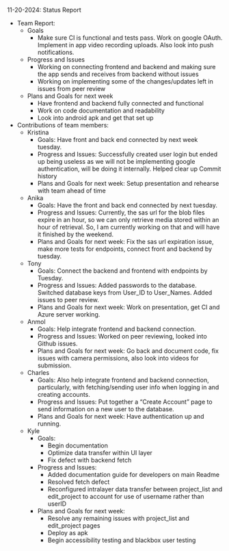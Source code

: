 11-20-2024: Status Report
- Team Report:
  - Goals
    - Make sure CI is functional and tests pass. Work on google OAuth. Implement in app video recording uploads. Also look into push notifications.
  - Progress and Issues
    - Working on connecting frontend and backend and making sure the app sends and receives from backend without issues
    - Working on implementing some of the changes/updates left in issues from peer review
  - Plans and Goals for next week
    - Have frontend and backend fully connected and functional
    - Work on code documentation and readability
    - Look into android apk and get that set up
- Contributions of team members:
  - Kristina
    - Goals: Have front and back end connected by next week tuesday.
    - Progress and Issues:	Successfully created user login but ended up being useless as we will not be implementing google authentication, will be doing it internally. Helped clear up Commit history
    - Plans and Goals for next week: Setup presentation and rehearse with team ahead of time
  - Anika
    - Goals: Have the front and back end connected by next tuesday. 
    - Progress and Issues: Currently, the sas url for the blob files expire in an hour, so we can only retrieve media stored within an hour of retrieval. So, I am currently working on that and will have it finished by the weekend. 
    - Plans and Goals for next week: Fix the sas url expiration issue, make more tests for endpoints, connect front and backend by tuesday.
  - Tony
    - Goals: Connect the backend and frontend with endpoints by Tuesday.
    - Progress and Issues: Added passwords to the database. Switched database keys from User_ID to User_Names. Added issues to peer review.
    - Plans and Goals for next week: Work on presentation, get CI and Azure server working.
  - Anmol
    - Goals: Help integrate frontend and backend connection.
    - Progress and Issues: Worked on peer reviewing, looked into Github issues.
    - Plans and Goals for next week: Go back and document code, fix issues with camera permissions, also look into videos for submission.
  - Charles
    - Goals: Also help integrate frontend and backend connection, particularly, with fetching/sending user info when logging in and creating accounts.
    - Progress and Issues: Put together a “Create Account” page to send information on a new user to the database.
    - Plans and Goals for next week: Have authentication up and running.
  - Kyle
    - Goals: 
      - Begin documentation
      - Optimize data transfer within UI layer
      - Fix defect with backend fetch
    - Progress and Issues: 
      - Added documentation guide for developers on main Readme
      - Resolved fetch defect
      - Reconfigured intralayer data transfer between project_list and edit_project to account for use of username rather than userID
    - Plans and Goals for next week:
      - Resolve any remaining issues with project_list and edit_project pages
      - Deploy as apk
      - Begin accessibility testing and blackbox user testing
